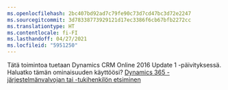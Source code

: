 ```yaml
---
ms.openlocfilehash: 2bc407bd92ad7c79fe90c73d7cd47bc3d72e2247
ms.sourcegitcommit: 3d78338773929121d17ec3386f6cb67bfb2272cc
ms.translationtype: HT
ms.contentlocale: fi-FI
ms.lasthandoff: 04/27/2021
ms.locfileid: "5951250"
---
```

Tätä toimintoa tuetaan Dynamics CRM Online 2016 Update 1 -päivityksessä. Haluatko tämän ominaisuuden käyttöösi? [Dynamics 365 -järjestelmänvalvojan tai -tukihenkilön etsiminen](/dynamics365/customerengagement/on-premises/basics/find-administrator-support)